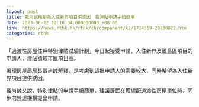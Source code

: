 ```yaml
---
layout: post
title: 戴尚誠稱盼為入住新界項目供誘因　指津貼申請手續簡單
date: 2023-08-22 12:18:04.000000000 +08:00
link: https://news.rthk.hk/rthk/ch/component/k2/1714559-20230822.htm
categories: rthk
---
```


「過渡性房屋住戶特別津貼試驗計劃」今日起接受申請，入住新界及離島區項目的申請人，津貼額較市區項目高。

署理房屋局局長戴尚誠解釋，是考慮到這批申請人的需要較大，同時希望為入住新界項目提供誘因。

戴尚誠又說，特別津貼的申請手續簡單，建議居民在獲編配過渡性房屋單位時，同步向營運機構提出申請。
